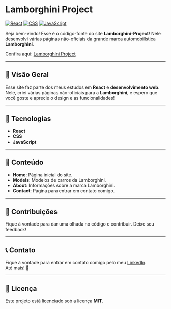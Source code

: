 # Lamborghini Project

[![React](https://img.shields.io/badge/React-61DAFB?style=for-the-badge&logo=react&logoColor=black)](https://reactjs.org/)
[![CSS](https://img.shields.io/badge/CSS-0085A1?style=for-the-badge&logo=css3&logoColor=white)](https://developer.mozilla.org/en-US/docs/Web/CSS)
[![JavaScript](https://img.shields.io/badge/JavaScript-F7DF1E?style=for-the-badge&logo=javascript&logoColor=black)](https://developer.mozilla.org/en-US/docs/Web/JavaScript)

Seja bem-vindo! Esse é o código-fonte do site **Lamborghini-Project**! Nele desenvolvi várias páginas não-oficiais da grande marca automobilística **Lamborghini**.

Confira aqui: [Lamborghini Project](https://webberlamborghini.netlify.app/)


---

## 📌 Visão Geral

Esse site faz parte dos meus estudos em **React** e **desenvolvimento web**. Nele, criei várias páginas não-oficiais para a **Lamborghini**, e espero que você goste e aprecie o design e as funcionalidades!

---

## 🔧 Tecnologias

- **React**
- **CSS**
- **JavaScript**

---

## 🔑 Conteúdo

- **Home**: Página inicial do site.
- **Models**: Modelos de carros da Lamborghini.
- **About**: Informações sobre a marca Lamborghini.
- **Contact**: Página para entrar em contato comigo.

---

## 🔄 Contribuições

Fique à vontade para dar uma olhada no código e contribuir. Deixe seu feedback!

---

## 📞 Contato

Fique à vontade para entrar em contato comigo pelo meu [LinkedIn](https://www.linkedin.com/in/cmiguelwm/).  
Até mais! 👋

---

## 📄 Licença

Este projeto está licenciado sob a licença **MIT**.
